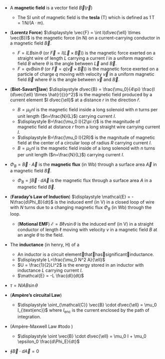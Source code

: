 

- A **magnetic field** is a vector field $\vec{B}(\vec{r})$
	- The SI unit of magnetic field is the **tesla** (T) which is defined as $1 \, \text{T} = 1 \, \text{N}/(\text{A} \cdot \text{m})$.
- (**Lorentz Force**) $\displaystyle \vec{F} = \int I(d\vec{\ell} \times \vec{B})$ is the magnetic force (in $\mathsf{N}$) on a current-carrying conductor in a magnetic field $\vec{B}$.
	- $F=IL B\sin\theta$ (or $\vec{F}=I(\vec{L}\times\vec{B})$) is the magnetic force exerted on a straight wire of length $L$ carrying a current $I$ in a uniform magnetic field $B$ where $\theta$ is the angle between $\vec{L}$ and $\vec{B}$.
	- $F=qvB\sin\theta$ (or $\vec{F}=q(\vec{v}\times\vec{B})$) is the magnetic force exerted on a particle of charge $q$ moving with velocity $\vec{v}$ in a uniform magnetic field $\vec{B}$ where $\theta$ is the angle between $\vec{v}$ and $\vec{B}$. 
- (**Biot-Savartlaw**) $\displaystyle d\vec{B} = \frac{\mu_0}{4\pi} \frac{I (d\vec{\ell} \times \hat{r})}{r^2}$ is the magnetic field produced by a current element $I d\vec{\ell}$ at a distance $r$ in the direction $\hat{r}$.
	- $B=\mu_0 n I$ is the magnetic field inside a long solenoid with $n$ turns per unit length ($n=\frac{N}{L}$) carrying current $I$.
	- $\displaystyle B=\frac{\mu_0 I}{2\pi r}$ is the magnitude of magnetic field at distance $r$ from a long straight wire carrying current $I$. 
	- $\displaystyle B=\frac{\mu_0 I}{2R}$ is the magnitude of magnetic field at the center of a circular loop of radius $R$ carrying current $I$.
	- $B=\mu_0 n I$ is the magnetic field inside of a long solenoid with $n$ turns per unit length ($n=\frac{N}{L}$) carrying current $I$.


- $\displaystyle \Phi_B = \vec{B} \cdot \vec{A}$ is the **magnetic flux** (in $\mathsf{Wb}$) through a surface area $\vec{A}$ in a magnetic field $\vec{B}$.
	- $\Phi_B = \int \vec{B} \cdot d\vec{A}$ is the magnetic flux through a surface area $A$ in a magnetic field $\vec{B}$.


- (**Faraday’s Law of Induction**) $\displaystyle \mathcal{E} = -N\frac{d\Phi_B}{dt}$ is the induced emf (in $\mathsf{V}$) in a closed loop of wire with $N$ turns due to a changing magnetic flux $\Phi_B$ (in $\mathsf{Wb}$) through the loop.
	- (**Motional EMF**) $\mathcal{E} = B \ell v \sin\theta$ is the induced emf (in $\mathsf{V}$) in a straight conductor of length $\ell$ moving with velocity $v$ in a magnetic field $B$ at an angle $\theta$ to the field.


- The **inductance** (in henry, $\mathsf{H}$) of a  
	- An inductor is a circuit elementthathassignificantinductance.
	- $\displaystyle L=\frac{\mu_0 N^2 A}{\ell}$
	- $U = \frac{1}{2}LI^2$ is the energy stored in an inductor with inductance $L$ carrying current $I$.
	- $\mathcal{E} = -L \frac{dI}{dt}$

- $\tau = NIAB\sin\theta$

- (**Ampère’s circuital Law**)
	- $\displaystyle \oint_{\mathcal{C}} \vec{B} \cdot d\vec{\ell} = \mu_0 I_{\text{enc}}$ where $I_{\text{enc}}$ is the current enclosed by the path of integration.
- (Ampère-Maxwell Law #todo )
	- $\displaystyle \oint \vec{B} \cdot d\vec{\ell} = \mu_0 I + \mu_0 \epsilon_0 \frac{d\Phi_E}{dt}$ 
- $\displaystyle \oint \vec{B} \cdot d\vec{A} = 0$ 



